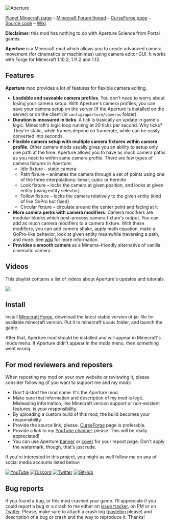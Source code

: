 ![Aperture](https://i.imgur.com/Wras78u.png)

[Planet Minecraft page](https://www.planetminecraft.com/mod/aperture-3978432/) – [Minecraft Forum thread](http://www.minecraftforum.net/forums/mapping-and-modding/minecraft-mods/2837982-aperture-an-advanced-camera-mod) – [CurseForge page](https://minecraft.curseforge.com/projects/aperture) – [Source code](https://github.com/mchorse/aperture) – [Wiki](https://github.com/mchorse/aperture/wiki) 

**Disclaimer**: this mod has nothing to do with Aperture Science from Portal games.

**Aperture** is a Minecraft mod which allows you to create advanced camera movement (for cinematics or machinimas) using camera editor GUI. It works with Forge for Minecraft 1.10.2, 1.11.2 and 1.12.

## Features

**Aperture** mod provides a lot of features for flexible camera editing.

* **Loadable and saveable camera profiles**. You don't need to worry about losing your camera setup. With Aperture's camera profiles, you can save your camera setup on the server (if the Aperture is installed on the server) or on the client (in `config/aperture/cameras` folder).
* **Duration is measured in ticks**. A tick is basically an update in game's logic. Minecraft's logic loop running at 20 ticks per second. Why ticks? They're static, while frames depend on framerate, while can be easily converted into seconds.
* **Flexible camera setup with multiple camera fixtures within camera profile**. Other camera mods usually gives you an ability to setup only one path at the time. Aperture allows you to have as much camera paths as you need to within same camera profile. There are few types of camera fixtures in Aperture: 
    * Idle fixture – static camera
    * Path fixture – animates the camera through a set of points using one of the three interpolations: linear, cubic or hermite
    * Look fixture – locks the camera at given position, and looks at given entity (using entity selector)
    * Follow fixture – locks the camera relatively to the given entity (kind of like GoPro but fixed)
    * Circular fixture – circulate around the center point and facing at it
* **More camera perks with camera modifiers**. Camera modifiers are modular blocks which post-process camera fixture's output. You can add as much camera modifiers to a camera fixture. With these modifiers, you can add camera shake, apply math equation, make a GoPro-like behavior, look at given entity meanwhile traversing a path, and more. See [wiki](https://github.com/mchorse/aperture/wiki) for more information.
* **Provides a smooth camera** as a Minema-friendly alternative of vanilla cinematic camera.

## Videos

This playlist contains a list of videos about Aperture's updates and tutorials.

<a href="https://youtu.be/y7-WsAq6Vlg?list=PL6UPd2Tj65nFLGMBqKaeKOPNp2HOO86Uw"><img src="https://img.youtube.com/vi/y7-WsAq6Vlg/0.jpg"></a> 

## Install

Install [Minecraft Forge](http://files.minecraftforge.net/), download the latest stable version of jar file for available minecraft version. Put it in minecraft's `mods` folder, and launch the game.

After that, Aperture mod should be installed and will appear in Minecraft's mods menu. If Aperture didn't appear in the mods menu, then something went wrong. 

## For mod reviewers and reposters

When reposting my mod on your own website or reviewing it, please consider following (if you want to support me and my mod):

* Don't distort the mod name. It's the *Aperture* mod.
* Make sure that information and description of my mod is legit. Misleading information, like Minecraft version support or non-existent features, is your responsibility.
* By uploading a custom build of this mod, the build becomes your responsibility.
* Provide the source link, please. [CurseForge](https://minecraft.curseforge.com/projects/aperture) page is preferable.
* Provide a link to my [YouTube channel](https://www.youtube.com/channel/UCWVDjAcecHHa8UrEWMRGI8w), please. This will be really appreciated! 
* You can use Aperture [banner](https://i.imgur.com/Wras78u.png) or [cover](https://i.imgur.com/rckGnn4.png) for your repost page. Don't apply the watermark, though, that's just rude.

If you're interested in this project, you might as well follow me on any of social media accounts listed below:

[![YouTube](http://i.imgur.com/yA4qam9.png)](https://www.youtube.com/channel/UCWVDjAcecHHa8UrEWMRGI8w) [![Discord](http://i.imgur.com/gI6JEpJ.png)](https://discord.gg/qfxrqUF) [![Twitter](http://i.imgur.com/6b8vHcX.png)](https://twitter.com/McHorsy) [![GitHub](http://i.imgur.com/DmTn1f1.png)](https://github.com/mchorse)  

## Bug reports

If you found a bug, or this mod crashed your game. I'll appreciate if you could report a bug or a crash to me either on [issue tracker](https://github.com/mchorse/aperture/issues/), on PM or on [Twitter](https://twitter.com/McHorsy). Please, make sure to attach a crash log ([pastebin](http://pastebin.com) please) and description of a bug or crash and the way to reproduce it. Thanks!